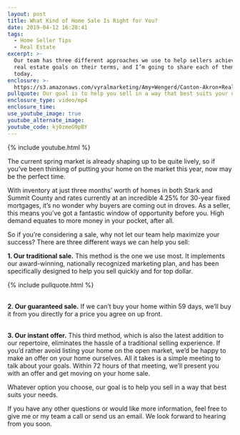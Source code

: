 ```yaml
---
layout: post
title: What Kind of Home Sale Is Right for You?
date: 2019-04-12 16:28:41
tags:
  - Home Seller Tips
  - Real Estate
excerpt: >-
  Our team has three different approaches we use to help sellers achieve their
  real estate goals on their terms, and I’m going to share each of them with you
  today.
enclosure: >-
  https://s3.amazonaws.com/vyralmarketing/Amy+Wengerd/Canton-Akron+Real+Estate+Agent-+3+Ways+We+Can+Help+You+Sell+in+the+2019+Market.mp4
pullquote: Our goal is to help you sell in a way that best suits your needs.
enclosure_type: video/mp4
enclosure_time:
use_youtube_image: true
youtube_alternate_image:
youtube_code: kj0zmeG9pBY
---
```


{% include youtube.html %}

The current spring market is already shaping up to be quite lively, so if you’ve been thinking of putting your home on the market this year, now may be the perfect time.&nbsp;

With inventory at just three months’ worth of homes in both Stark and Summit County and rates currently at an incredible 4.25% for 30-year fixed mortgages, it’s no wonder why buyers are coming out in droves. As a seller, this means you’ve got a fantastic window of opportunity before you. High demand equates to more money in your pocket, after all.&nbsp;

So if you’re considering a sale, why not let our team help maximize your success? There are three different ways we can help you sell:

**1\. Our traditional sale.** This method is the one we use most. It implements our award-winning, nationally recognized marketing plan, and has been specifically designed to help you sell quickly and for top dollar.&nbsp;

{% include pullquote.html %}

<br>**2\. Our guaranteed sale.** If we can’t buy your home within 59 days, we’ll buy it from you directly for a price you agree on up front.&nbsp;

<br>**3\. Our instant offer.** This third method, which is also the latest addition to our repertoire, eliminates the hassle of a traditional selling experience. If you’d rather avoid listing your home on the open market, we’d be happy to make an offer on your home ourselves. All it takes is a simple meeting to talk about your goals. Within 72 hours of that meeting, we’ll present you with an offer and get moving on your home sale.&nbsp;

Whatever option you choose, our goal is to help you sell in a way that best suits your needs.&nbsp;

If you have any other questions or would like more information, feel free to give me or my team a call or send us an email. We look forward to hearing from you soon.<br>&nbsp;